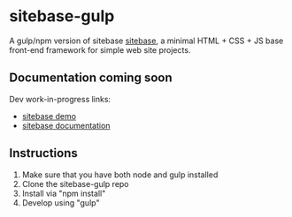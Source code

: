 # sitebase-gulp
A gulp/npm version of sitebase [sitebase](https://kccnma.github.io/sitebase/ "Sitebase"), a minimal HTML + CSS + JS base front-end framework for simple web site projects.

## Documentation coming soon
Dev work-in-progress links:
* [sitebase demo](https://kccnma.github.io/sitebase/ "Sitebase Demo")
* [sitebase documentation](https://kccnma.github.io/sitebase/documentation.html "Sitebase Docs")

## Instructions
1. Make sure that you have both node and gulp installed
2. Clone the sitebase-gulp repo
3. Install via "npm install"
4. Develop using "gulp" 
